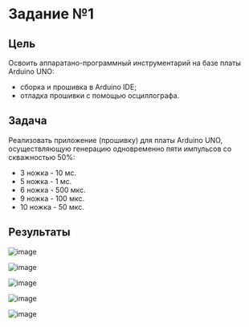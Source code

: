 # Задание №1

## Цель

Освоить аппаратано-программный инструментарий на базе платы Arduino UNO:
* сборка и прошивка в Arduino IDE;
* отладка прошивки с помощью осциллографа.

## Задача

Реализовать приложение (прошивку) для платы Arduino UNO, осуществляющую генерацию одновременно пяти импульсов со скважностью 50%:
- 3 ножка - 10 мс.
- 5 ножка - 1 мс.
- 6 ножка - 500 мкс.
- 9 ножка - 100 мкс.
- 10 ножка - 50 мкс.

## Результаты

![image](https://github.com/ArtemK64/rts-spring-2024/assets/79468247/4e33cdce-5916-43e0-81c1-4dd59641d98a)

![image](https://github.com/ArtemK64/rts-spring-2024/assets/79468247/a4cac47c-9bb1-4e04-a3cb-f5e901d18be5)

![image](https://github.com/ArtemK64/rts-spring-2024/assets/79468247/6e083c20-e53c-4120-b35b-578f6716de73)

![image](https://github.com/ArtemK64/rts-spring-2024/assets/79468247/79f37d7c-1198-45c6-9a0e-4517ea094001)

![image](https://github.com/ArtemK64/rts-spring-2024/assets/79468247/93017f22-99ef-49c9-97e5-b53cbc870350)
